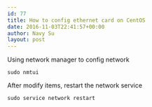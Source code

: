 ```yaml
---
id: 77
title: How to config ethernet card on CentOS
date: 2016-11-03T22:41:57+00:00
author: Navy Su
layout: post
---
```

Using network manager to config network

~~~shell
sudo nmtui
~~~

After modify items, restart the network service

~~~shell
sudo service network restart

~~~